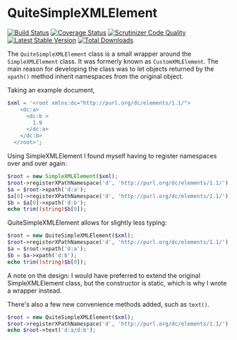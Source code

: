 QuiteSimpleXMLElement
===============

[![Build Status](https://travis-ci.org/danmichaelo/quitesimplexmlelement.png?branch=master)](https://travis-ci.org/danmichaelo/quitesimplexmlelement)
[![Coverage Status](https://coveralls.io/repos/danmichaelo/quitesimplexmlelement/badge.png?branch=master)](https://coveralls.io/r/danmichaelo/quitesimplexmlelement?branch=master)
[![Scrutinizer Code Quality](https://scrutinizer-ci.com/g/danmichaelo/quitesimplexmlelement/badges/quality-score.png?b=master)](https://scrutinizer-ci.com/g/danmichaelo/quitesimplexmlelement/?branch=master)
[![Latest Stable Version](https://poser.pugx.org/danmichaelo/quitesimplexmlelement/version.png)](https://packagist.org/packages/danmichaelo/quitesimplexmlelement)
[![Total Downloads](https://poser.pugx.org/danmichaelo/quitesimplexmlelement/downloads.png)](https://packagist.org/packages/danmichaelo/quitesimplexmlelement)


The `QuiteSimpleXMLElement` class is a small wrapper around the `SimpleXMLElement` class. It was formerly known as `CustomXMLElement`. The main reason for developing the class was to let objects returned by the `xpath()`
method inherit namespaces from the original object.

Taking an example document,

```php
$xml = '<root xmlns:dc="http://purl.org/dc/elements/1.1/">
    <dc:a>
      <dc:b >
        1.9
      </dc:a>
    </dc:b>
  </root>';
```

Using SimpleXMLElement I found myself having to register namespaces over and over again:

```php
$root = new SimpleXMLElement($xml);
$root->registerXPathNamespace('d', 'http://purl.org/dc/elements/1.1/');
$a = $root->xpath('d:a');
$a[0]->registerXPathNamespace('d', 'http://purl.org/dc/elements/1.1/');
$b = $a[0]->xpath('d:b');
echo trim((string)$b[0]);
```

QuiteSimpleXMLElement allows for slightly less typing:

```php
$root = new QuiteSimpleXMLElement($xml);
$root->registerXPathNamespace('d', 'http://purl.org/dc/elements/1.1/');
$a = $root->xpath('d:a');
$b = $a->xpath('d:b');
echo trim((string)$b[0]);
```

A note on the design: I would have preferred to extend the original SimpleXMLElement class, but the constructor is static, which is why I wrote a wrapper instead.

There's also a few new convenience methods added, such as `text()`.

```php
$root = new QuiteSimpleXMLElement($xml);
$root->registerXPathNamespace('d', 'http://purl.org/dc/elements/1.1/');
echo $root->text('d:a/d:b');
```
